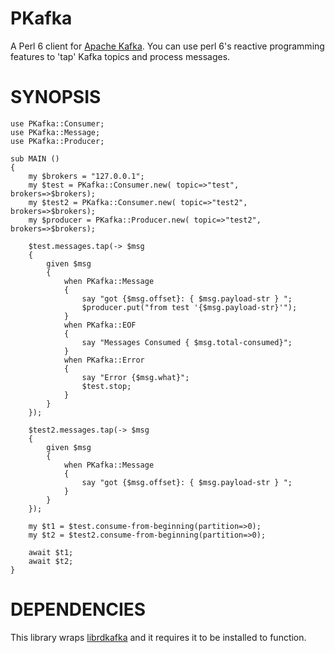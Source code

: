 PKafka
======

A Perl 6 client for [Apache Kafka](https://kafka.apache.org/). 
You can use perl 6's reactive programming features to 'tap' Kafka topics and process messages.

SYNOPSIS
======

    use PKafka::Consumer;
    use PKafka::Message;
    use PKafka::Producer;

    sub MAIN () 
    {
        my $brokers = "127.0.0.1";
        my $test = PKafka::Consumer.new( topic=>"test", brokers=>$brokers);
        my $test2 = PKafka::Consumer.new( topic=>"test2", brokers=>$brokers);
        my $producer = PKafka::Producer.new( topic=>"test2", brokers=>$brokers);

        $test.messages.tap(-> $msg 
        {
            given $msg 
            {
                when PKafka::Message
                {
                    say "got {$msg.offset}: { $msg.payload-str } ";
                    $producer.put("from test '{$msg.payload-str}'");
                }
                when PKafka::EOF
                {
                    say "Messages Consumed { $msg.total-consumed}";
                }
                when PKafka::Error
                {
                    say "Error {$msg.what}";
                    $test.stop;
                }
            }
        });

        $test2.messages.tap(-> $msg 
        {
            given $msg 
            {
                when PKafka::Message
                {
                    say "got {$msg.offset}: { $msg.payload-str } ";
                }
            }
        });

        my $t1 = $test.consume-from-beginning(partition=>0);
        my $t2 = $test2.consume-from-beginning(partition=>0);

        await $t1;
        await $t2;
    }

DEPENDENCIES
======

This library wraps [librdkafka](https://github.com/edenhill/librdkafka) and it requires it to be installed to function.

